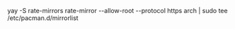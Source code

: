 yay -S rate-mirrors
rate-mirror --allow-root --protocol https arch | sudo tee /etc/pacman.d/mirrorlist
